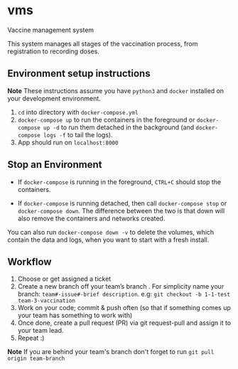 # vms

Vaccine management system

This system manages all stages of the vaccination process, from registration to recording doses.

## Environment setup instructions

**Note** These instructions assume you have `python3` and `docker` installed on your development environment.

1. `cd` into directory with `docker-compose.yml`
2. `docker-compose up` to run the containers in the foreground or `docker-compose up -d` to run them detached in the background (and `docker-compose logs -f` to tail the logs).
3. App should run on `localhost:8000`

## Stop an Environment

- If `docker-compose` is running in the foreground, `CTRL+C` should stop the containers.

- If `docker-compose` is running detached, then call `docker-compose stop` or `docker-compose down`. The difference between the two is that down will also remove the containers and networks created.

You can also run `docker-compose down -v` to delete the volumes, which contain the data and logs, when you want to start with a fresh install.

## Workflow

1. Choose or get assigned a ticket
2. Create a new branch off your team’s branch . For simplicity name your branch: `team#-issue#-brief description`.
   e.g: `git checkout -b 1-1-test team-3-vaccination`
3. Work on your code; commit & push often (so that if something comes up your team has something to work with)
4. Once done, create a pull request (PR) via git request-pull and assign it to your team lead.
5. Repeat :)

**Note** If you are behind your team's branch don't forget to run `git pull origin team-branch`
